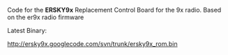 Code for the **ERSKY9x** Replacement Control Board for the 9x radio.
Based on the er9x radio firmware



Latest Binary:

http://ersky9x.googlecode.com/svn/trunk/ersky9x_rom.bin